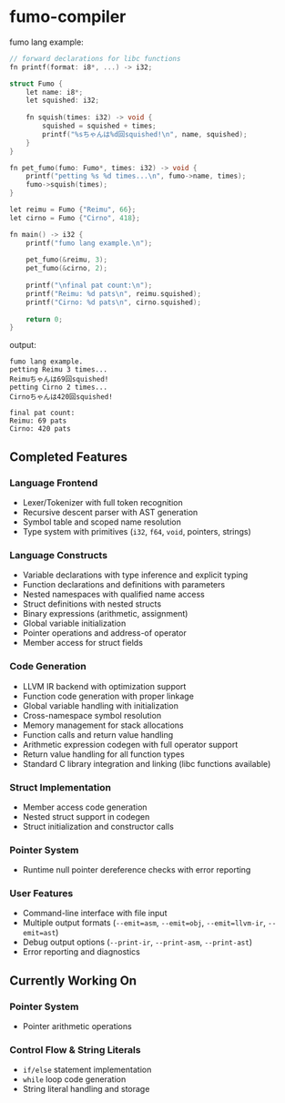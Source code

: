# fumo-compiler
fumo lang example:
```cpp
// forward declarations for libc functions
fn printf(format: i8*, ...) -> i32;

struct Fumo {
    let name: i8*;
    let squished: i32;
    
    fn squish(times: i32) -> void {
        squished = squished + times;
        printf("%sちゃんは%d回squished!\n", name, squished);
    }
}

fn pet_fumo(fumo: Fumo*, times: i32) -> void {
    printf("petting %s %d times...\n", fumo->name, times);
    fumo->squish(times);
}

let reimu = Fumo {"Reimu", 66};
let cirno = Fumo {"Cirno", 418};

fn main() -> i32 {
    printf("fumo lang example.\n");
    
    pet_fumo(&reimu, 3);
    pet_fumo(&cirno, 2);
    
    printf("\nfinal pat count:\n");
    printf("Reimu: %d pats\n", reimu.squished);
    printf("Cirno: %d pats\n", cirno.squished);
    
    return 0;
}
```
output:
```
fumo lang example.
petting Reimu 3 times...
Reimuちゃんは69回squished!
petting Cirno 2 times...
Cirnoちゃんは420回squished!

final pat count:
Reimu: 69 pats
Cirno: 420 pats
```

## Completed Features
### Language Frontend
- Lexer/Tokenizer with full token recognition
- Recursive descent parser with AST generation
- Symbol table and scoped name resolution
- Type system with primitives (`i32`, `f64`, `void`, pointers, strings)
### Language Constructs
- Variable declarations with type inference and explicit typing
- Function declarations and definitions with parameters
- Nested namespaces with qualified name access
- Struct definitions with nested structs
- Binary expressions (arithmetic, assignment)
- Global variable initialization
- Pointer operations and address-of operator
- Member access for struct fields
### Code Generation
- LLVM IR backend with optimization support
- Function code generation with proper linkage
- Global variable handling with initialization
- Cross-namespace symbol resolution
- Memory management for stack allocations
- Function calls and return value handling
- Arithmetic expression codegen with full operator support
- Return value handling for all function types
- Standard C library integration and linking (libc functions available)
### Struct Implementation
- Member access code generation
- Nested struct support in codegen
- Struct initialization and constructor calls
### Pointer System
- Runtime null pointer dereference checks with error reporting
### User Features
- Command-line interface with file input
- Multiple output formats (`--emit=asm`, `--emit=obj`, `--emit=llvm-ir`, `--emit=ast`)
- Debug output options    (`--print-ir`, `--print-asm`, `--print-ast`)
- Error reporting and diagnostics
## Currently Working On
### Pointer System
- Pointer arithmetic operations
### Control Flow & String Literals
- `if/else` statement implementation
- `while` loop code generation
- String literal handling and storage
